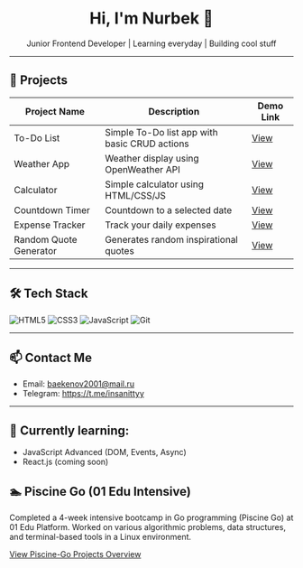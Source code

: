 <h1 align="center">Hi, I'm Nurbek 👋</h1>
<p align="center">Junior Frontend Developer | Learning everyday | Building cool stuff</p>

---

## 🚀 Projects

| Project Name            | Description                                   | Demo Link                                                 |
|-------------------------|-----------------------------------------------|-----------------------------------------------------------|
| To-Do List               | Simple To-Do list app with basic CRUD actions | [View](https://diehase.github.io/to-do-list/)              |
| Weather App              | Weather display using OpenWeather API        | [View](https://diehase.github.io/weather-app/)             |
| Calculator               | Simple calculator using HTML/CSS/JS          | [View](https://diehase.github.io/calculator/)              |
| Countdown Timer          | Countdown to a selected date                 | [View](https://diehase.github.io/countdown-timer/)         |
| Expense Tracker          | Track your daily expenses                    | [View](https://diehase.github.io/expense-tracker/)         |
| Random Quote Generator   | Generates random inspirational quotes        | [View](https://diehase.github.io/quotes-generator/)        |

---

## 🛠️ Tech Stack
![HTML5](https://img.shields.io/badge/HTML5-E34F26?style=for-the-badge&logo=html5&logoColor=white)
![CSS3](https://img.shields.io/badge/CSS3-1572B6?style=for-the-badge&logo=css3&logoColor=white)
![JavaScript](https://img.shields.io/badge/JavaScript-F7DF1E?style=for-the-badge&logo=javascript&logoColor=black)
![Git](https://img.shields.io/badge/Git-F05032?style=for-the-badge&logo=git&logoColor=white)

---

## 📫 Contact Me
- Email: baekenov2001@mail.ru
- Telegram: https://t.me/insanittyy

---

## 🌱 Currently learning:
- JavaScript Advanced (DOM, Events, Async)
- React.js (coming soon)
## 🏊 Piscine Go (01 Edu Intensive)
Completed a 4-week intensive bootcamp in Go programming (Piscine Go) at 01 Edu Platform.
Worked on various algorithmic problems, data structures, and terminal-based tools in a Linux environment.

[View Piscine-Go Projects Overview](https://01yessenov.yu.edu.kz/git/nbayeken)
